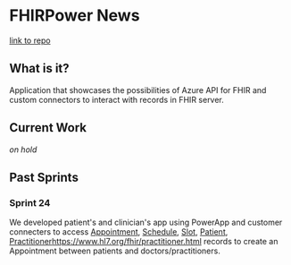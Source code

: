 # FHIRPower News

[link to repo](https://github.com/microsoft/FHIRPower)

## What is it?

Application that showcases the possibilities of Azure API for FHIR and custom connectors to interact with records in FHIR server.

## Current Work

*on hold*

## Past Sprints

### Sprint 24

We developed patient's and clinician's app using PowerApp and customer connecters to access [Appointment](https://www.hl7.org/fhir/appointment.html), [Schedule](https://www.hl7.org/fhir/schedule.html), [Slot](https://www.hl7.org/fhir/slot.html), [Patient](https://www.hl7.org/fhir/patient.html), [Practitioner]()https://www.hl7.org/fhir/practitioner.html records to create an Appointment between patients and doctors/practitioners.



